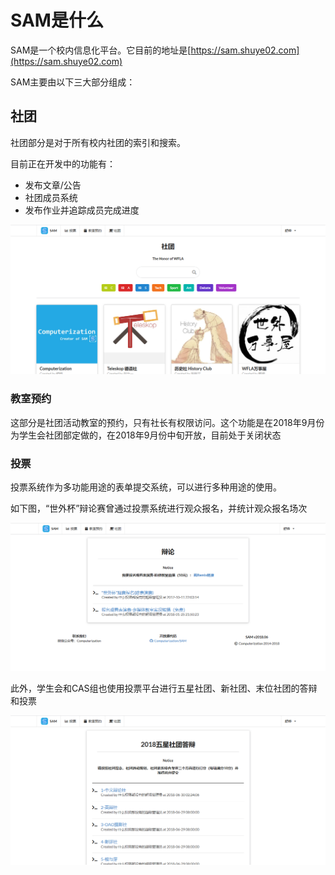 # SAM是什么

SAM是一个校内信息化平台。它目前的地址是[https://sam.shuye02.com](https://sam.shuye02.com)

SAM主要由以下三大部分组成：

## 社团

社团部分是对于所有校内社团的索引和搜索。

目前正在开发中的功能有：

- 发布文章/公告
- 社团成员系统
- 发布作业并追踪成员完成进度

![Organization](pic/org.png)



### 教室预约

这部分是社团活动教室的预约，只有社长有权限访问。这个功能是在2018年9月份为学生会社团部定做的，在2018年9月份中旬开放，目前处于关闭状态

### 投票

投票系统作为多功能用途的表单提交系统，可以进行多种用途的使用。

如下图，“世外杯”辩论赛曾通过投票系统进行观众报名，并统计观众报名场次

![debate voting](pic/vote_debate.png)

此外，学生会和CAS组也使用投票平台进行五星社团、新社团、末位社团的答辩和投票

![Org defense voting](pic/vote_org.png)

